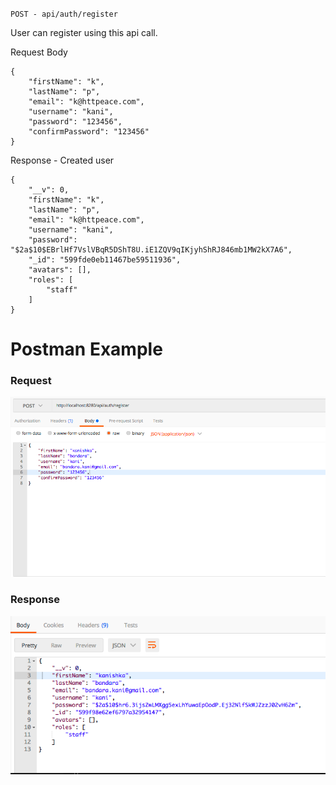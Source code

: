 `POST - api/auth/register`

User can register using this api call.

Request Body
```
{
    "firstName": "k",
    "lastName": "p",
    "email": "k@httpeace.com",
    "username": "kani",
    "password": "123456",
    "confirmPassword": "123456"
}
```

Response - Created user
```
{
    "__v": 0,
    "firstName": "k",
    "lastName": "p",
    "email": "k@httpeace.com",
    "username": "kani",
    "password": "$2a$10$EBrlHf7VslVBqR5DShT8U.iE1ZQV9qIKjyhShRJ846mb1MW2kX7A6",
    "_id": "599fde0eb11467be59511936",
    "avatars": [],
    "roles": [
        "staff"
    ]
}
```
# Postman Example
### Request 
![](images/authRegisterRequest.png?raw=true)
### Response
![](images/authRegisterResponse.png?raw=true)